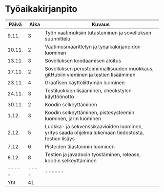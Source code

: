 # Työaikakirjanpito

Päivä  | Aika    | Kuvaus
------ | ------- | ---------
9.11. | 3 | Työn vaatimuksiin tutustuminen ja sovelluksen suunnittelu
10.11. | 2 | Vaatimusmäärittelyn ja työaikakirjanpidon luominen
13.11. | 3 | Sovelluksen koodaamisen aloitus
17.11. | 2 | Sovelluksen perustoiminnallisuuden muokkaus, gitHubiin vieminen ja testien lisääminen
23.11. | 4 | Graafisen käyttöliittymän luominen
24.11. | 3 | Testiluokkien lisääminen, checkstylen käyttöönotto
30.11. | 2 | Koodin selkeyttäminen
1.12. | 3 | Koodin selkeyttäminen, pistesysteemin luominen, jar:n luominen
2.12. | 5 | Luokka- ja sekvenssikaavioiden luominen, yritys saada ohjelma lukemaan tiedostosta, testien lisäys
7.12. | 6 | Pisteiden tilastoinnin luominen
8.12. | 8 | Testien ja javadocin työstäminen, release, koodin selkeyttäminen
----- |---- | ------
Yht. | 41 
